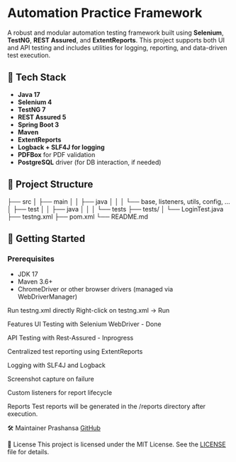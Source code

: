 # Automation Practice Framework

A robust and modular automation testing framework built using **Selenium**, **TestNG**, **REST Assured**, and **ExtentReports**. This project supports both UI and API testing and includes utilities for logging, reporting, and data-driven test execution.

## 🔧 Tech Stack

- **Java 17**
- **Selenium 4**
- **TestNG 7**
- **REST Assured 5**
- **Spring Boot 3**
- **Maven**
- **ExtentReports**
- **Logback + SLF4J for logging**
- **PDFBox** for PDF validation
- **PostgreSQL** driver (for DB interaction, if needed)

## 📁 Project Structure

├── src
│ ├── main
│ │ ├── java
│ │ │ └── base, listeners, utils, config, ...
│ ├── test
│ │ ├── java
│ │ │ └── tests
├── tests/
│ └── LoginTest.java
├── testng.xml
├── pom.xml
└── README.md


## 🚀 Getting Started

### Prerequisites

- JDK 17
- Maven 3.6+
- ChromeDriver or other browser drivers (managed via WebDriverManager)

Run testng.xml directly
Right-click on testng.xml → Run

Features
UI Testing with Selenium WebDriver - Done

API Testing with Rest-Assured - Inprogress

Centralized test reporting using ExtentReports 

Logging with SLF4J and Logback

Screenshot capture on failure

Custom listeners for report lifecycle

Reports
Test reports will be generated in the /reports directory after execution.

🛠️ Maintainer
Prashansa
[GitHub](https://github.com/Prashansa0410)

📄 License
This project is licensed under the MIT License. See the [LICENSE](./LICENSE) file for details.

